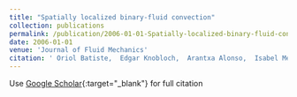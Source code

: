 ```yaml
---
title: "Spatially localized binary-fluid convection"
collection: publications
permalink: /publication/2006-01-01-Spatially-localized-binary-fluid-convection
date: 2006-01-01
venue: 'Journal of Fluid Mechanics'
citation: ' Oriol Batiste,  Edgar Knobloch,  Arantxa Alonso,  Isabel Mercader (2006) &quot;Spatially localized binary-fluid convection.&quot; <i>Journal of Fluid Mechanics</i>. 560, 149--158.'
---
```

Use [Google Scholar](https://scholar.google.com/scholar?q=Spatially+localized+binary+fluid+convection){:target="_blank"} for full citation